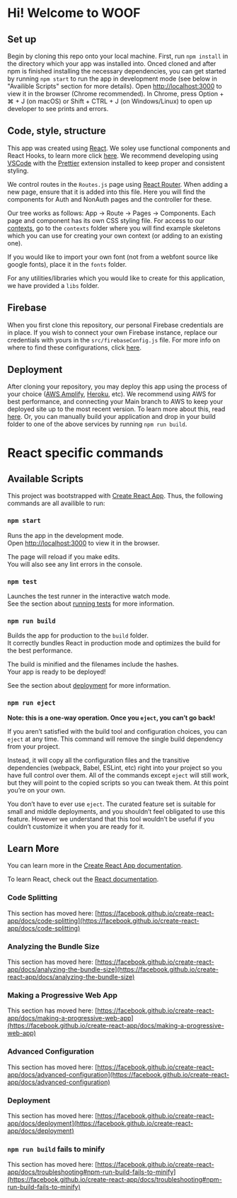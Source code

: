 # Hi! Welcome to WOOF

## Set up

Begin by cloning this repo onto your local machine. First, run `npm install` in the directory which your app was installed into. Onced cloned and after npm is finished installing the necessary dependencies, you can get started by running `npm start` to run the app in development mode (see below in "Availible Scripts" section for more details). Open [http://localhost:3000](http://localhost:3000) to view it in the browser (Chrome recommended). In Chrome, press Option + ⌘ + J (on macOS) or Shift + CTRL + J (on Windows/Linux) to open up developer to see prints and errors.

## Code, style, structure

This app was created using [React](https://reactjs.org). We soley use functional components and React Hooks, to learn more click [here](https://reactjs.org/docs/hooks-intro.html). We recommend developing using [VSCode](https://code.visualstudio.com) with the [Prettier](https://marketplace.visualstudio.com/items?itemName=esbenp.prettier-vscode) extension installed to keep proper and consistent styling. 

We control routes in the `Routes.js` page using [React Router](https://reactrouter.com). When adding a new page, ensure that it is added into this file. Here you will find the components for Auth and NonAuth pages and the controller for these. 

Our tree works as follows: App -> Route -> Pages -> Components. Each page and component has its own CSS styling file. For access to our [contexts](https://reactjs.org/docs/context.html), go to the `contexts` folder where you will find example skeletons which you can use for creating your own context (or adding to an existing one). 

If you would like to import your own font (not from a webfont source like google fonts), place it in the `fonts` folder.

For any utilities/libraries which you would like to create for this application, we have provided a `libs` folder.

## Firebase

When you first clone this repository, our personal Firebase credentials are in place. If you wish to connect your own Firebase instance, replace our credentials with yours in the `src/firebaseConfig.js` file. For more info on where to find these configurations, click [here](https://support.google.com/firebase/answer/7015592?hl=en).

## Deployment

After cloning your repository, you may deploy this app using the process of your choice ([AWS Amplify](https://aws.amazon.com/amplify/), [Heroku](https://www.heroku.com), etc). We recommend using AWS for best performance, and connecting your Main branch to AWS to keep your deployed site up to the most recent version. To learn more about this, read [here](https://docs.aws.amazon.com/amplify/latest/userguide/getting-started.html). Or, you can manually build your application and drop in your build folder to one of the above services by running `npm run build`.

# React specific commands

## Available Scripts

This project was bootstrapped with [Create React App](https://github.com/facebook/create-react-app). Thus, the following commands are all availible to run:

### `npm start`

Runs the app in the development mode.\
Open [http://localhost:3000](http://localhost:3000) to view it in the browser.

The page will reload if you make edits.\
You will also see any lint errors in the console.

### `npm test`

Launches the test runner in the interactive watch mode.\
See the section about [running tests](https://facebook.github.io/create-react-app/docs/running-tests) for more information.

### `npm run build`

Builds the app for production to the `build` folder.\
It correctly bundles React in production mode and optimizes the build for the best performance.

The build is minified and the filenames include the hashes.\
Your app is ready to be deployed!

See the section about [deployment](https://facebook.github.io/create-react-app/docs/deployment) for more information.

### `npm run eject`

**Note: this is a one-way operation. Once you `eject`, you can’t go back!**

If you aren’t satisfied with the build tool and configuration choices, you can `eject` at any time. This command will remove the single build dependency from your project.

Instead, it will copy all the configuration files and the transitive dependencies (webpack, Babel, ESLint, etc) right into your project so you have full control over them. All of the commands except `eject` will still work, but they will point to the copied scripts so you can tweak them. At this point you’re on your own.

You don’t have to ever use `eject`. The curated feature set is suitable for small and middle deployments, and you shouldn’t feel obligated to use this feature. However we understand that this tool wouldn’t be useful if you couldn’t customize it when you are ready for it.

## Learn More

You can learn more in the [Create React App documentation](https://facebook.github.io/create-react-app/docs/getting-started).

To learn React, check out the [React documentation](https://reactjs.org/).

### Code Splitting

This section has moved here: [https://facebook.github.io/create-react-app/docs/code-splitting](https://facebook.github.io/create-react-app/docs/code-splitting)

### Analyzing the Bundle Size

This section has moved here: [https://facebook.github.io/create-react-app/docs/analyzing-the-bundle-size](https://facebook.github.io/create-react-app/docs/analyzing-the-bundle-size)

### Making a Progressive Web App

This section has moved here: [https://facebook.github.io/create-react-app/docs/making-a-progressive-web-app](https://facebook.github.io/create-react-app/docs/making-a-progressive-web-app)

### Advanced Configuration

This section has moved here: [https://facebook.github.io/create-react-app/docs/advanced-configuration](https://facebook.github.io/create-react-app/docs/advanced-configuration)

### Deployment

This section has moved here: [https://facebook.github.io/create-react-app/docs/deployment](https://facebook.github.io/create-react-app/docs/deployment)

### `npm run build` fails to minify

This section has moved here: [https://facebook.github.io/create-react-app/docs/troubleshooting#npm-run-build-fails-to-minify](https://facebook.github.io/create-react-app/docs/troubleshooting#npm-run-build-fails-to-minify)
